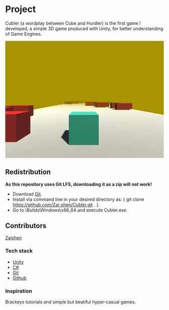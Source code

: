 # Project

Cubler (a wordplay between Cube and Hurdler) is the first game I developed, a simple 3D game produced with Unity, for better understanding of Game Engines. 

<img alt="Cubler" src="Assets/Imgs/Cubler.gif"/>

## Redistribution

__As this repository uses Git LFS, downloading it as a zip will not work!__

* Download [Git](https://git-scm.com/). 
* Install via command line in your desired directory as: { git clone https://github.com/Zai-shen/Cubler.git . }.
* Go to \Builds\Windows\x86_64 and execute Cubler.exe.

## Contributors

[Zaishen](https://github.com/Zai-shen)

### Tech stack

* [Unity](https://unity.com/)
* [C#](https://docs.microsoft.com/en-us/dotnet/csharp/)
* [Git](https://git-scm.com/)
* [Github](https://github.com/)

### Inspiration

Brackeys tutorials and simple but beatiful hyper-casual games.
